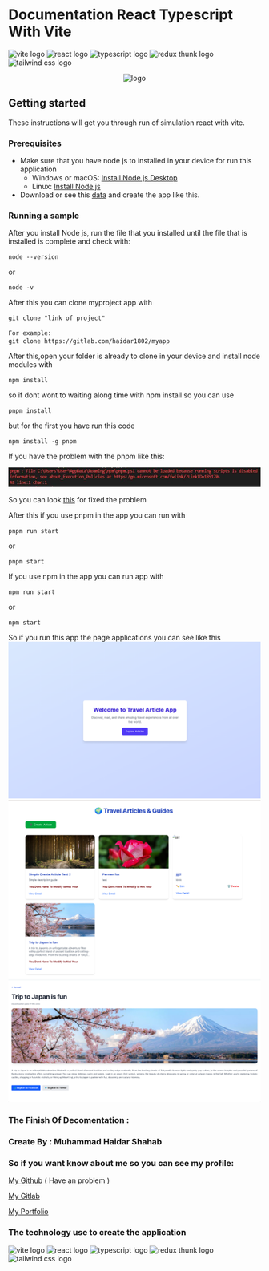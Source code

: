 # Documentation React Typescript With Vite 

<img src="https://img.shields.io/badge/-Vite-646CFF?style=flat&logo=vite&logoColor=white"  height="25" alt="vite logo"> <img src="https://img.shields.io/badge/-React-05122A?style=flat&logo=react" width="85" height="25" alt="react logo"> <img src="https://img.shields.io/badge/-TypeScript-3178C6?style=flat&logo=typescript&logoColor=white" width="85" height="25" alt="typescript logo"> <img src="https://img.shields.io/badge/-Redux_Thunk-764ABC?style=flat&logo=redux&logoColor=white" width="110" height="25" alt="redux thunk logo"> <img src="https://img.shields.io/badge/-Tailwind_CSS-38B2AC?style=flat&logo=tailwind-css&logoColor=white" width="110" height="25" alt="tailwind css logo"> <p align="center"> </p>

<p align="center">
  <img src="https://encrypted-tbn0.gstatic.com/images?q=tbn:ANd9GcQvmaGlMyLwaEbFEK6PeYp1ZPGd5eoUuEzgpu-gY12dFd8VwIlZef754RzcUIjJ2p3WYsw&usqp=CAU" width="35%" alt="logo">
</p>

## Getting started

These instructions will get you through run of simulation react with vite.

### Prerequisites

- Make sure that you have node js to installed in your device for run this application
  - Windows or macOS:
    [Install Node js Desktop](https://nodejs.org/en/download)
  - Linux: [Install Node js](https://nodejs.org/en/download)
- Download or see this [data](https://) and create the app like this.

### Running a sample

After you install Node js, run the file that you installed until the file that is installed is complete and check with:

```
node --version
```
or
```
node -v
```

After this you can clone myproject app with 

```
git clone "link of project"
```
```
For example:
git clone https://gitlab.com/haidar1802/myapp
```

After this,open your folder is already to clone in your device and install node modules with

```
npm install
```

so if dont wont to waiting along time with npm install so you can use 

```
pnpm install
```

but for the first you have run this code 
```
npm install -g pnpm
```

If you have the problem with the pnpm like this:

![problem.jpg](./src/assets/documentation/problem.jpg)

So you can look [this](https://lazyadmin.nl/powershell/running-scripts-is-disabled-on-this-system/) for fixed the problem

After this if you use pnpm in the app you can run with 
```
pnpm run start
```

or 

```
pnpm start
```

If you use npm in the app you can run app with 

```
npm run start
```
or 

```
npm start
```
So if you run this app the page applications you can see like this
![project app](./src/assets/documentation/image-project.png) 
![project app](./src/assets/documentation/image-project2.png) 
![project app](./src/assets/documentation/image-project3.png) 

### The Finish Of Decomentation :

### Create By : Muhammad Haidar Shahab

### So if you want know about me so you can see my profile:

[My Github](https://github.com/haidar180202) ( Have an problem ) 

[My Gitlab](https://gitlab.com/haidar1802/myapp)

[My Portfolio](https://profile-muhammad-haidar-shahab.netlify.app/)


### The technology use to create the application

<img src="https://img.shields.io/badge/-Vite-646CFF?style=flat&logo=vite&logoColor=white"  height="25" alt="vite logo"> <img src="https://img.shields.io/badge/-React-05122A?style=flat&logo=react" width="85" height="25" alt="react logo"> <img src="https://img.shields.io/badge/-TypeScript-3178C6?style=flat&logo=typescript&logoColor=white" width="85" height="25" alt="typescript logo"> <img src="https://img.shields.io/badge/-Redux_Thunk-764ABC?style=flat&logo=redux&logoColor=white" width="110" height="25" alt="redux thunk logo"> <img src="https://img.shields.io/badge/-Tailwind_CSS-38B2AC?style=flat&logo=tailwind-css&logoColor=white" width="110" height="25" alt="tailwind css logo"> <p align="center"></p>